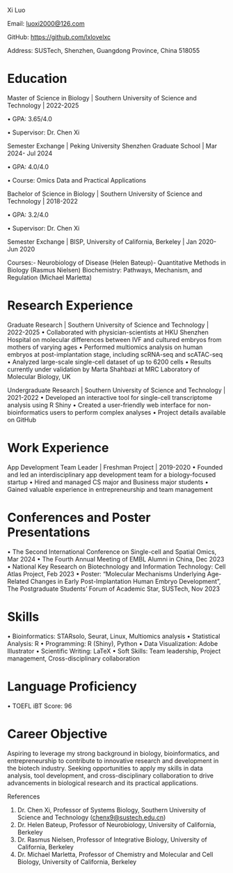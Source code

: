  Xi Luo
 
 Email: luoxi2000@126.com 
 
 GitHub: https://github.com/lxlovelxc
 
 Address: SUSTech, Shenzhen, Guangdong Province, China 518055
 
 Education
 ========================================================================================
 Master of Science in Biology | Southern University of Science and Technology | 2022-2025
 
 • GPA: 3.65/4.0
 
 • Supervisor: Dr. Chen Xi
 
 Semester Exchange | Peking University Shenzhen Graduate School | Mar 2024- Jul 2024

 • GPA: 4.0/4.0
 
 • Course: Omics Data and Practical Applications
 
 Bachelor of Science in Biology | Southern University of Science and Technology | 2018-2022
 
 • GPA: 3.2/4.0
 
 • Supervisor: Dr. Chen Xi
 
 Semester Exchange | BISP, University of California, Berkeley | Jan 2020- Jun 2020
 
 Courses:- Neurobiology of Disease (Helen Bateup)- Quantitative Methods in Biology (Rasmus Nielsen)
           Biochemistry: Pathways, Mechanism, and Regulation (Michael Marletta)

 Research Experience
 ========================================================================================
 Graduate Research | Southern University of Science and Technology | 2022-2025
 • Collaborated with physician-scientists at HKU Shenzhen Hospital on molecular differences between IVF and cultured embryos from mothers of varying ages
 • Performed multiomics analysis on human embryos at post-implantation stage, including scRNA-seq and scATAC-seq
 • Analyzed large-scale single-cell dataset of up to 6200 cells
 • Results currently under validation by Marta Shahbazi at MRC Laboratory of Molecular Biology, UK
 
 Undergraduate Research | Southern University of Science and Technology | 2021-2022
 • Developed an interactive tool for single-cell transcriptome analysis using R Shiny
 • Created a user-friendly web interface for non-bioinformatics users to perform complex analyses
 • Project details available on GitHub

 Work Experience
 ========================================================================================
 App Development Team Leader | Freshman Project | 2019-2020
 • Founded and led an interdisciplinary app development team for a biology-focused startup
 • Hired and managed CS major and Business major students
 • Gained valuable experience in entrepreneurship and team management
 
 Conferences and Poster Presentations
 ========================================================================================
 • The Second International Conference on Single-cell and Spatial Omics, Mar 2024
 • The Fourth Annual Meeting of EMBL Alumni in China, Dec 2023
 • National Key Research on Biotechnology and Information Technology: Cell Atlas Project, Feb 2023
 • Poster: “Molecular Mechanisms Underlying Age-Related Changes in Early Post-Implantation Human Embryo Development”, 
            The Postgraduate Students’ Forum of Academic Star, SUSTech, Nov 2023
 
 Skills
 ========================================================================================
 • Bioinformatics: STARsolo, Seurat, Linux, Multiomics analysis
 • Statistical Analysis: R
 • Programming: R (Shiny), Python
 • Data Visualization: Adobe Illustrator
 • Scientific Writing: LaTeX
 • Soft Skills: Team leadership, Project management, Cross-disciplinary collaboration
 
 Language Proficiency
 ========================================================================================
 • TOEFL iBT Score: 96
 
 Career Objective
 ========================================================================================
 Aspiring to leverage my strong background in biology, bioinformatics, and entrepreneurship to contribute
 to innovative research and development in the biotech industry. Seeking opportunities to apply my skills
 in data analysis, tool development, and cross-disciplinary collaboration to drive advancements in biological
 research and its practical applications.
 
 References
 1. Dr. Chen Xi, Professor of Systems Biology, Southern University of Science and Technology (chenx9@sustech.edu.cn)
 2. Dr. Helen Bateup, Professor of Neurobiology, University of California, Berkeley
 3. Dr. Rasmus Nielsen, Professor of Integrative Biology, University of California, Berkeley
 4. Dr. Michael Marletta, Professor of Chemistry and Molecular and Cell Biology, University of California, Berkeley
